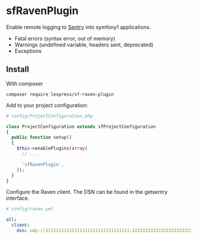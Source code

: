 sfRavenPlugin
=============

Enable remote logging to [Sentry](https://getsentry.com/welcome/) into symfony1 applications.

* Fatal errors (syntax error, out of memory)
* Warnings (undefined variable, headers sent, deprecated)
* Exceptions

Install
-------

With composer

    composer require lexpress/sf-raven-plugin

Add to your project configuration:

````php
# config/ProjectConfiguration.php

class ProjectConfiguration extends sfProjectConfiguration
{
  public function setup()
  {
    $this->enablePlugins(array(
      // ...

      'sfRavenPlugin',
    ));
  }
}
````

Configure the Raven client. The DSN can be found in the getsentry interface.

````yaml
# config/raven.yml

all:
  client:
    dsn: udp://11111111111111111111111111111111:22222222222222222222222222222222@localhost:9001/1
````
